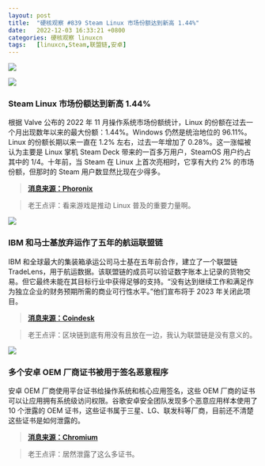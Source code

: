 ```yaml
---
layout: post
title:	"硬核观察 #839 Steam Linux 市场份额达到新高 1.44%"
date:	2022-12-03 16:33:21 +0800 
categories:	硬核观察 linuxcn 
tags:	[linuxcn,Steam,联盟链,安卓]
---
```



![](/Asserts/Images//attachment/album/202212/03/163138xvvsgg4slgwz4vkv.jpg)


![](/Asserts/Images//attachment/album/202212/03/163148f9jj9oyz7j9sn2ts.jpg)


### Steam Linux 市场份额达到新高 1.44%


根据 Valve 公布的 2022 年 11 月操作系统市场份额统计，Linux 的份额在过去一个月出现数年以来的最大份额：1.44%。Windows 仍然是统治地位的 96.11%。Linux 的份额长期以来一直在 1.2% 左右，过去一年增加了 0.28%。这一涨幅被认为主要是 Linux 掌机 Steam Deck 带来的一百多万用户，SteamOS 用户约占其中的 1/4。十年前，当 Steam 在 Linux 上首次亮相时，它享有大约 2% 的市场份额，但那时的 Steam 用户数显然比现在少得多。



> 
> **[消息来源：Phoronix](https://www.phoronix.com/news/Steam-November-2022)**
> 
> 
> 



> 
> 老王点评：看来游戏是推动 Linux 普及的重要力量啊。
> 
> 
> 


![](/Asserts/Images//attachment/album/202212/03/163158m5ygau05pgaeq54y.jpg)


### IBM 和马士基放弃运作了五年的航运联盟链


IBM 和全球最大的集装箱承运公司马士基在五年前合作，建立了一个联盟链 TradeLens，用于航运数据。该联盟链的成员可以验证数字账本上记录的货物交易。但它最终未能在其目标行业中获得足够的支持。“没有达到继续工作和满足作为独立企业的财务预期所需的商业可行性水平。”他们宣布将于 2023 年关闭此项目。



> 
> **[消息来源：Coindesk](https://www.coindesk.com/business/2022/11/30/ibm-and-maersk-abandon-ship-on-tradelens-logistics-blockchain/)**
> 
> 
> 



> 
> 老王点评：区块链到底有用没有且放在一边，我认为联盟链是没有意义的。
> 
> 
> 


![](/Asserts/Images//attachment/album/202212/03/163302dpep2274z576v82t.jpg)


### 多个安卓 OEM 厂商证书被用于签名恶意程序


安卓 OEM 厂商使用平台证书给操作系统和核心应用签名，这些 OEM 厂商的证书可以让应用拥有系统级访问权限。谷歌安卓安全团队发现多个恶意应用样本使用了 10 个泄露的 OEM 证书，这些证书属于三星、LG、联发科等厂商，目前还不清楚这些证书是如何泄露的。



> 
> **[消息来源：Chromium](https://bugs.chromium.org/p/apvi/issues/detail?id=100)**
> 
> 
> 



> 
> 老王点评：居然泄露了这么多证书。
> 
> 
>
